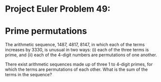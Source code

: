 # Project Euler Problem 49:
# Prime permutations
The arithmetic sequence, 1487, 4817, 8147, in which each of the terms increases by 3330, is unusual in two ways: (i) each of the three terms is prime, and (ii) each of the 4-digit numbers are permutations of one another.

There exist arithmetic sequences made up of three 1 to 4-digit primes, for which the terms are permutations of each other. What is the sum of the terms in the sequence?